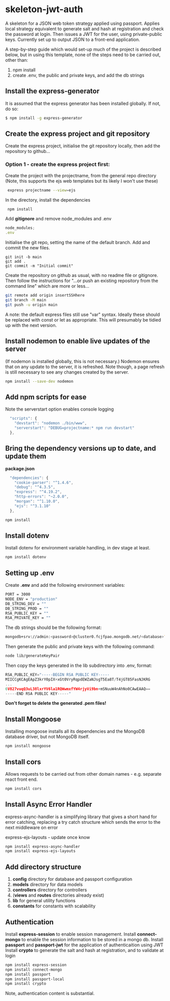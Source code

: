 # skeleton-jwt-auth

A skeleton for a JSON web token strategy applied using passport.
Applies local strategy equivalent to generate salt and hash at registration
and check the password at login.
Then issues a JWT for the user, using private-public keys.
Currently set up to output JSON to a front-end application.

A step-by-step guide which would set-up much of the project is described below, but in using this template, none of the steps need to be carried out, other than:

1. npm install
2. create .env, the public and private keys, and add the db strings

## Install the express-generator

It is assumed that the express generator has been installed globally. If not, do so:

```bash
$ npm install -g express-generator
```

## Create the express project and git repository

Create the express project, initialise the git repository locally, then add the repository to github...

### Option 1 - create the express project first:

Create the project with the projectname, from the general repo directory
(Note, this supports the ejs web templates but its likely I won't use these)

```bash
 express projectname --view=ejs
```

In the directory, install the dependencies

```bash
 npm install
```

Add **gitignore** and remove node_modules and .env

```js
node_modules;
.env
```

Initialise the git repo, setting the name of the default branch.
Add and commit the new files.

```git
git init -b main
git add .
git commit -m "Initial commit"
```

Create the repository on github as usual, with no readme file or gitignore.
Then follow the instructions for
"…or push an existing repository from the command line"
which are more or less...

```bash
git remote add origin insertSSHhere
git branch -M main
git push -u origin main
```

A note: the default express files still use "var" syntax. Ideally these should be replaced with const or let as appropriate. This will presumably be tidied up with the next version.

## Install nodemon to enable live updates of the server

(If nodemon is installed globally, this is not necessary.)
Nodemon ensures that on any update to the server, it is refreshed.
Note though, a page refresh is still necessary to see any changes created by the server.

```bash
npm install --save-dev nodemon
```

## Add npm scripts for ease

Note the serverstart option enables console logging

```js
  "scripts": {
    "devstart": "nodemon ./bin/www",
    "serverstart": "DEBUG=projectname:* npm run devstart"
  },
```

## Bring the dependency versions up to date, and update them

**package.json**

```js
  "dependencies": {
    "cookie-parser": "^1.4.6",
    "debug": "^4.3.5",
    "express": "^4.19.2",
    "http-errors": "~2.0.0",
    "morgan": "^1.10.0",
    "ejs": "^3.1.10"
  },
```

```bash
npm install
```

## Install dotenv

Install dotenv for environment variable handling, in dev stage at least.

```bash
npm install dotenv
```

## Setting up .env

Create **.env** and add the following environment variables:

```bash
PORT = 3000
NODE_ENV = "production"
DB_STRING_DEV = ""
DB_STRING_PROD = ""
RSA_PUBLIC_KEY = ""
RSA_PRIVATE_KEY = ""
```

The db strings should be the following format:

```bash
mongodb+srv://admin:<password>@cluster0.fcjfpao.mongodb.net/<database>?retryWrites=true&w=majority&appName=Cluster0
```

Then generate the public and private keys with the following command:

```bash
node lib/generateKeyPair
```

Then copy the keys generated in the lib subdirectory into .env, format:

```js
RSA_PUBLIC_KEY="-----BEGIN RSA PUBLIC KEY-----
MIICCgKCAgEApZ3krY0pIX+xGt0VryRqpdEWZaNJsgT5Ea8T/T4jGT85FasNJKRG
...
6V827vuqQ3uL38lxrYV6la1RQWwmxfYW4rjyVi9bn+mSNuuW4nAhNo0CAwEAAQ==
-----END RSA PUBLIC KEY-----"
```

**Don't forget to delete the generated .pem files!**

## Install Mongoose

Installing mongoose installs all its dependencies and the MongoDB database driver, but not MongoDB itself.

```bash
npm install mongoose
```

## Install cors

Allows requests to be carried out from other domain names - e.g. separate react front end.

```bash
npm install cors
```

## Install Async Error Handler

express-async-handler is a simplifying library that gives a short hand for error catching, replacing a try catch structure which sends the error to the next middleware on error

express-ejs-layouts - update once know

```bash
npm install express-async-handler
npm install express-ejs-layouts
```

## Add directory structure

1. **config** directory for database and passport configuration
2. **models** directory for data models
3. **controllers** directory for controllers
4. (**views** and **routes** directories already exist)
5. **lib** for general utility functions
6. **constants** for constants with scalability

## Authentication

Install **express-session** to enable session management.
Install **connect-mongo** to enable the session information to be stored in a mongo db.
Install **passport** and **passport-jwt** for the application of authenticaition using JWT
Install **crypto** to generate the salt and hash at registration, and to validate at login

```bash
npm install express-session
npm install connect-mongo
npm install passport
npm install passport-local
npm install crypto
```

Note, authentication content is substantial.
